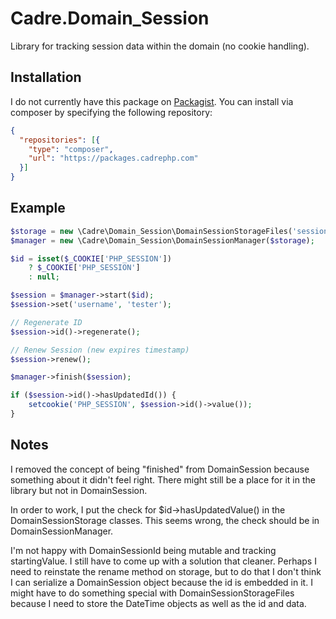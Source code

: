 # Cadre.Domain_Session

Library for tracking session data within the domain (no cookie handling).

## Installation

I do not currently have this package on [Packagist](https://packagist.org/). 
You can install via composer by specifying the following repository:

```json
{
  "repositories": [{
    "type": "composer",
    "url": "https://packages.cadrephp.com"
  }]
}
```

## Example

```php
$storage = new \Cadre\Domain_Session\DomainSessionStorageFiles('sessions');
$manager = new \Cadre\Domain_Session\DomainSessionManager($storage);

$id = isset($_COOKIE['PHP_SESSION'])
    ? $_COOKIE['PHP_SESSION']
    : null;

$session = $manager->start($id);
$session->set('username', 'tester');

// Regenerate ID
$session->id()->regenerate();

// Renew Session (new expires timestamp)
$session->renew();

$manager->finish($session);

if ($session->id()->hasUpdatedId()) {
    setcookie('PHP_SESSION', $session->id()->value());
}
```

## Notes

I removed the concept of being "finished" from DomainSession because something
about it didn't feel right. There might still be a place for it in the library
but not in DomainSession.

In order to work, I put the check for $id->hasUpdatedValue() in
the DomainSessionStorage classes.  This seems wrong, the check should be in
DomainSessionManager.

I'm not happy with DomainSessionId being mutable and tracking startingValue.
I still have to come up with a solution that cleaner. Perhaps I need to reinstate
the rename method on storage, but to do that I don't think I can serialize a
DomainSession object because the id is embedded in it. I might have to do
something special with DomainSessionStorageFiles because I need to store the
DateTime objects as well as the id and data.
